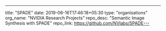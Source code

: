 ---
title: "SPADE"
date: 2019-06-16T17:46:18+05:30
type: "organisations"
org_name: "NVIDIA Research Projects"
repo_desc: "Semantic Image Synthesis with SPADE"
repo_link: https://github.com/NVlabs/SPADE---